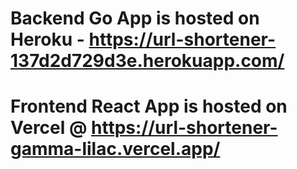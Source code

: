 # Backend Go App is hosted on Heroku - https://url-shortener-137d2d729d3e.herokuapp.com/
# Frontend React App is hosted on Vercel @ https://url-shortener-gamma-lilac.vercel.app/
